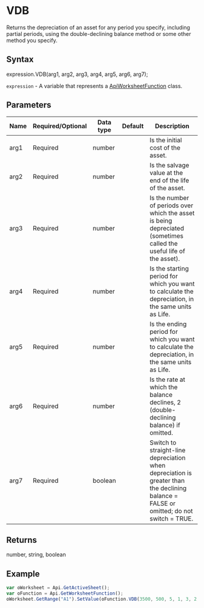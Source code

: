 # VDB

Returns the depreciation of an asset for any period you specify, including partial periods, using the double-declining balance method or some other method you specify.

## Syntax

expression.VDB(arg1, arg2, arg3, arg4, arg5, arg6, arg7);

`expression` - A variable that represents a [ApiWorksheetFunction](../ApiWorksheetFunction.md) class.

## Parameters

| **Name** | **Required/Optional** | **Data type** | **Default** | **Description** |
| ------------- | ------------- | ------------- | ------------- | ------------- |
| arg1 | Required | number |  | Is the initial cost of the asset. |
| arg2 | Required | number |  | Is the salvage value at the end of the life of the asset. |
| arg3 | Required | number |  | Is the number of periods over which the asset is being depreciated (sometimes called the useful life of the asset). |
| arg4 | Required | number |  | Is the starting period for which you want to calculate the depreciation, in the same units as Life. |
| arg5 | Required | number |  | Is the ending period for which you want to calculate the depreciation, in the same units as Life. |
| arg6 | Required | number |  | Is the rate at which the balance declines, 2 (double-declining balance) if omitted. |
| arg7 | Required | boolean |  | Switch to straight-line depreciation when depreciation is greater than the declining balance = FALSE or omitted; do not switch = TRUE. |

## Returns

number, string, boolean

## Example



```javascript
var oWorksheet = Api.GetActiveSheet();
var oFunction = Api.GetWorksheetFunction();
oWorksheet.GetRange("A1").SetValue(oFunction.VDB(3500, 500, 5, 1, 3, 2, false));
```
